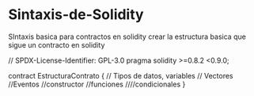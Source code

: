 # Sintaxis-de-Solidity
SIntaxis basica para contractos en solidity
crear la estructura basica que sigue un contracto en solidity

// SPDX-License-Identifier: GPL-3.0
pragma solidity >=0.8.2 <0.9.0;

contract EstructuraContrato {
// Tipos de datos, variables
// Vectores
//Eventos
//constructor
//funciones
////condicionales
}
